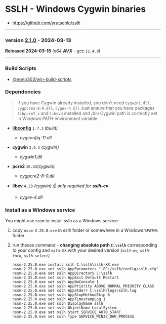 # SSLH - Windows Cygwin binaries #
- https://github.com/yrutschle/sslh
----
### version [2.1.0](https://github.com/yrutschle/sslh/releases/tag/v2.1.0) - 2024-03-13

**Released 2024-03-15** *(x64 **AVX** - gcc `11.4.0`)*

-----
### Build Scripts

- [@nono303/win-build-scripts](https://github.com/nono303/win-build-scripts)

### Dependencies

> if you have Cygwin already installed, you don't need `cygwin1.dll`, `cygpcre2-8-0.dll`, `cygev-4.dll`
> Just ensure that you have packages `libpcre2_x` and `libev4` installed and /bin Cygwin path is correctly set in Windows PATH environment variable

- **[libconfig](https://github.com/hyperrealm/libconfig/releases/tag/v1.7.3)** `1.7.3` _(build)_
  - *cygconfig-11.dll*

- **cygwin** `3.5.1` _(cygwin)_
   - *cygwin1.dll*
- **pcre2** `10.43`_(cygwin)_
  - *cygpcre2-8-0.dll*

- **libev** `4.33` _(cygwin)_ :point_up: _only required for **sslh-ev**_
  - *cygev-4.dll*


### Install as a Windows service

You might use `nssm` to install sslh as a Windows service:

1. copy `nssm-2.25.0.exe` in sslh folder or somewhere in a Windows `%PATH%` folder

2. run theses command - **changing absolute path `C:\sslh`** corresponding to your config and `sslh-XX` with your desired version _(`sslh-ev`, `sslh-fork`, `sslh-select`)_

   ```
   nssm-2.25.0.exe install sslh C:\sslh\sslh-XX.exe
   nssm-2.25.0.exe set sslh AppParameters "-FC:/sslh/config/sslh.cfg"
   nssm-2.25.0.exe set sslh AppDirectory C:\sslh
   nssm-2.25.0.exe set sslh AppExit Default Restart
   nssm-2.25.0.exe set sslh AppNoConsole 1
   nssm-2.25.0.exe set sslh AppPriority ABOVE_NORMAL_PRIORITY_CLASS
   nssm-2.25.0.exe set sslh AppStderr C:\sslh\logs\sslh.log
   nssm-2.25.0.exe set sslh AppStopMethodSkip 6
   nssm-2.25.0.exe set sslh AppTimestampLog 1
   nssm-2.25.0.exe set sslh DisplayName sslh
   nssm-2.25.0.exe set sslh ObjectName LocalSystem
   nssm-2.25.0.exe set sslh Start SERVICE_AUTO_START
   nssm-2.25.0.exe set sslh Type SERVICE_WIN32_OWN_PROCESS
   ```

